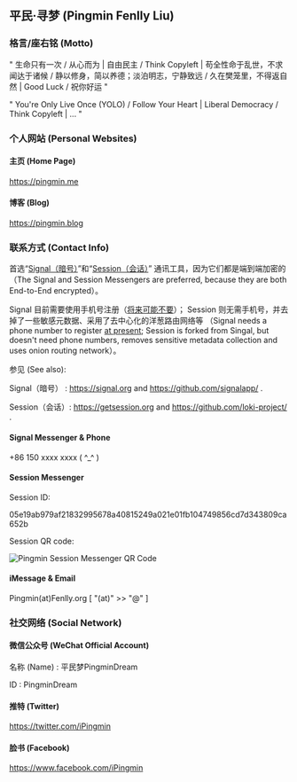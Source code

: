 ## 平民·寻梦 (Pingmin Fenlly Liu)


### 格言/座右铭 (Motto)

" 生命只有一次 / 从心而为 | 自由民主 / Think Copyleft | 苟全性命于乱世，不求闻达于诸候 / 静以修身，简以养德；淡泊明志，宁静致远 / 久在樊笼里，不得返自然 | Good Luck / 祝你好运 "

" You're Only Live Once (YOLO) / Follow Your Heart | Liberal Democracy / Think Copyleft | ... "


### 个人网站 (Personal Websites)

#### 主页 (Home Page)

https://pingmin.me

#### 博客 (Blog)

https://pingmin.blog


### 联系方式 (Contact Info)

首选“[Signal（暗号）](https://signal.org)”和“[Session（会话）](https://getsession.org)”
通讯工具，因为它们都是端到端加密的（The Signal and Session Messengers are preferred,
because they are both End-to-End encrypted）。

Signal 目前需要使用手机号注册（[将来可能不要](https://github.com/signalapp/Signal-Android/issues/9987#issuecomment-687079774)）；
Session 则无需手机号，并去掉了一些敏感元数据、采用了去中心化的洋葱路由网络等
（Signal needs a phone number to register [at present](https://github.com/signalapp/Signal-Android/issues/9987#issuecomment-687079774);
Session is forked from Singal, but doesn't need phone numbers, removes
sensitive metadata collection and uses onion routing network）。

参见 (See also):

  Signal（暗号） : https://signal.org and https://github.com/signalapp/ .

  Session（会话）: https://getsession.org and https://github.com/loki-project/ .

#### Signal Messenger & Phone

+86 150 xxxx xxxx ( ^_^ )

#### Session Messenger

Session ID:

  05e19ab979af21832995678a40815249a021e01fb104749856cd7d343809ca652b

Session QR code:

  ![Pingmin Session Messenger QR Code](https://pingmin.me/img/pingmin-qr-codes/session-messenger.png)

#### iMessage & Email

Pingmin(at)Fenlly.org  [ "(at)" >> "@" ]


### 社交网络 (Social Network)

#### 微信公众号 (WeChat Official Account)

名称 (Name) : 平民梦PingminDream

ID : PingminDream

#### 推特 (Twitter)

https://twitter.com/iPingmin

#### 脸书 (Facebook)

https://www.facebook.com/iPingmin
